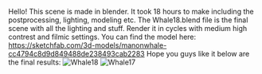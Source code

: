 Hello! This scene is made in blender. It took 18 hours to make including the postprocessing, lighting, modeling etc. The Whale18.blend file is the final scene with all the lighting and stuff. Render it in cycles with medium high contrest and filmic settings. You can find the model here: https://sketchfab.com/3d-models/manonwhale-cc4794c8d9d849488de238493cab2283  Hope you guys like it below are the final results: 
![Whale18](https://github.com/user-attachments/assets/60ac0d34-7f69-42b0-afea-5d0856d7e200)
![Whale17](https://github.com/user-attachments/assets/61a8d255-8593-4505-b3a3-da3a3ffc1225)
